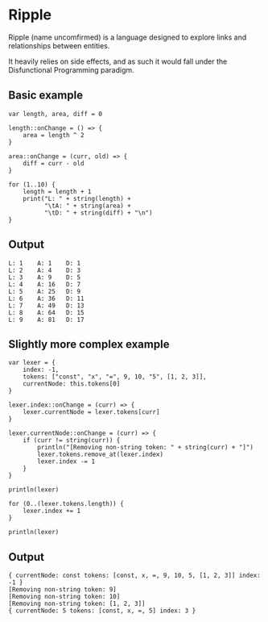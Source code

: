 # Ripple

Ripple (name uncomfirmed) is a language designed to explore links and relationships between entities.

It heavily relies on side effects, and as such it would fall under the Disfunctional Programming paradigm.

## Basic example

```
var length, area, diff = 0

length::onChange = () => {
	area = length ^ 2
}

area::onChange = (curr, old) => {
	diff = curr - old
}

for (1..10) {
	length = length + 1
	print("L: " + string(length) + 
		  "\tA: " + string(area) + 
		  "\tD: " + string(diff) + "\n")
}
```

## Output

```
L: 1    A: 1    D: 1
L: 2    A: 4    D: 3
L: 3    A: 9    D: 5
L: 4    A: 16   D: 7
L: 5    A: 25   D: 9
L: 6    A: 36   D: 11
L: 7    A: 49   D: 13
L: 8    A: 64   D: 15
L: 9    A: 81   D: 17
```

## Slightly more complex example

```
var lexer = {
	index: -1,
	tokens: ["const", "x", "=", 9, 10, "5", [1, 2, 3]],
	currentNode: this.tokens[0]
}

lexer.index::onChange = (curr) => {
	lexer.currentNode = lexer.tokens[curr]
}

lexer.currentNode::onChange = (curr) => {
	if (curr != string(curr)) {
		println("[Removing non-string token: " + string(curr) + "]")
		lexer.tokens.remove_at(lexer.index)
		lexer.index -= 1
	}
}

println(lexer)

for (0..(lexer.tokens.length)) {
	lexer.index += 1
}

println(lexer)
```

## Output

```
{ currentNode: const tokens: [const, x, =, 9, 10, 5, [1, 2, 3]] index: -1 }
[Removing non-string token: 9]
[Removing non-string token: 10]
[Removing non-string token: [1, 2, 3]]
{ currentNode: 5 tokens: [const, x, =, 5] index: 3 }
```
